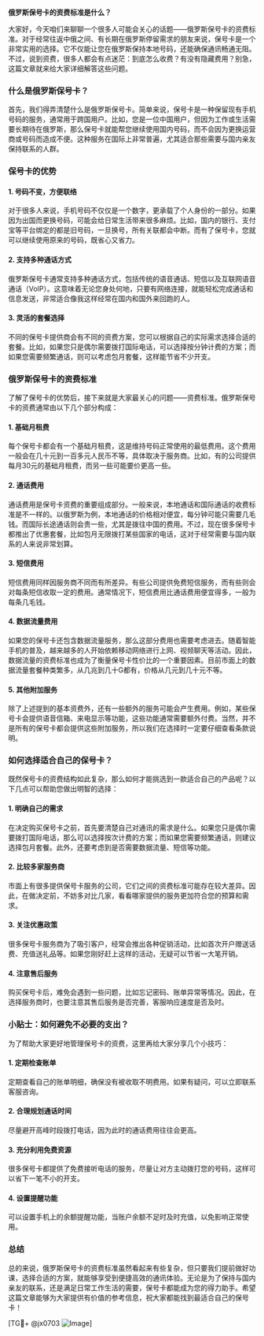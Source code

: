 **俄罗斯保号卡的资费标准是什么？**

大家好，今天咱们来聊聊一个很多人可能会关心的话题——俄罗斯保号卡的资费标准。对于经常往返中俄之间、有长期在俄罗斯停留需求的朋友来说，保号卡是一个非常实用的选择。它不仅能让您在俄罗斯保持本地号码，还能确保通讯畅通无阻。不过，说到资费，很多人都会有点迷茫：到底怎么收费？有没有隐藏费用？别急，这篇文章就来给大家详细解答这些问题。

### 什么是俄罗斯保号卡？

首先，我们得弄清楚什么是俄罗斯保号卡。简单来说，保号卡是一种保留现有手机号码的服务，通常用于跨国用户。比如，您是一位中国用户，但因为工作或生活需要长期待在俄罗斯，那么保号卡就能帮您继续使用国内号码，而不会因为更换运营商或号码而造成不便。这种服务在国际上非常普遍，尤其适合那些需要与国内亲友保持联系的人群。

### 保号卡的优势

#### 1. **号码不变，方便联络**
   对于很多人来说，手机号码不仅仅是一个数字，更承载了个人身份的一部分。如果因为出国而更换号码，可能会给日常生活带来很多麻烦。比如，国内的银行、支付宝等平台绑定的都是旧号码，一旦换号，所有关联都会中断。而有了保号卡，您就可以继续使用原来的号码，既省心又省力。

#### 2. **支持多种通话方式**
   俄罗斯保号卡通常支持多种通话方式，包括传统的语音通话、短信以及互联网语音通话（VoIP）。这意味着无论您身处何地，只要有网络连接，就能轻松完成通话和信息发送，非常适合像我这样经常在国内和国外来回跑的人。

#### 3. **灵活的套餐选择**
   不同的保号卡提供商会有不同的资费方案，您可以根据自己的实际需求选择合适的套餐。比如，如果您只是偶尔需要拨打国际电话，可以选择按分钟计费的方案；而如果您需要频繁通话，则可以考虑包月套餐，这样能节省不少开支。

### 俄罗斯保号卡的资费标准

了解了保号卡的优势后，接下来就是大家最关心的问题——资费标准。俄罗斯保号卡的资费通常由以下几个部分构成：

#### 1. **基础月租费**
   每个保号卡都会有一个基础月租费，这是维持号码正常使用的最低费用。这个费用一般会在几十元到一百多元人民币不等，具体取决于服务商。比如，有的公司提供每月30元的基础月租费，而另一些可能要价更高一些。

#### 2. **通话费用**
   通话费用是保号卡资费的重要组成部分。一般来说，本地通话和国际通话的收费标准是不一样的。以俄罗斯为例，本地通话的价格相对便宜，每分钟可能只需要几毛钱。而国际长途通话则会贵一些，尤其是拨往中国的费用。不过，现在很多保号卡都推出了优惠套餐，比如包月无限拨打某些国家的电话，这对于经常需要与国内联系的人来说非常划算。

#### 3. **短信费用**
   短信费用同样因服务商不同而有所差异。有些公司提供免费短信服务，而有些则会对每条短信收取一定的费用。通常情况下，短信费用比通话费用便宜得多，一般为每条几毛钱。

#### 4. **数据流量费用**
   如果您的保号卡还包含数据流量服务，那么这部分费用也需要考虑进去。随着智能手机的普及，越来越多的人开始依赖移动网络进行上网、视频聊天等活动。因此，数据流量的资费标准也成为了衡量保号卡性价比的一个重要因素。目前市面上的数据流量套餐种类繁多，从几兆到几十G都有，价格从几元到几十元不等。

#### 5. **其他附加服务**
   除了上述提到的基本资费外，还有一些额外的服务可能会产生费用。例如，某些保号卡会提供语音信箱、来电显示等功能，这些功能通常需要额外付费。当然，并不是所有的保号卡都会提供这些附加服务，所以我们在选择时一定要仔细查看条款说明。

### 如何选择适合自己的保号卡？

既然保号卡的资费结构如此复杂，那么如何才能挑选到一款适合自己的产品呢？以下几点可以帮助您做出明智的选择：

#### 1. **明确自己的需求**
   在决定购买保号卡之前，首先要清楚自己对通讯的需求是什么。如果您只是偶尔需要拨打国际电话，那么可以选择按次计费的方案；而如果您需要频繁通话，则建议选择包月套餐。此外，还要考虑到是否需要数据流量、短信等功能。

#### 2. **比较多家服务商**
   市面上有很多提供保号卡服务的公司，它们之间的资费标准可能存在较大差异。因此，在做决定前，不妨多对比几家，看看哪家提供的服务更加符合您的预算和需求。

#### 3. **关注优惠政策**
   很多保号卡服务商为了吸引客户，经常会推出各种促销活动，比如首次开户赠送话费、充值送礼品等。如果您刚好赶上这样的活动，无疑可以节省一大笔开销。

#### 4. **注意售后服务**
   购买保号卡后，难免会遇到一些问题，比如忘记密码、账单异常等情况。因此，在选择服务商时，也要注意其售后服务是否完善，客服响应速度是否及时。

### 小贴士：如何避免不必要的支出？

为了帮助大家更好地管理保号卡的资费，这里再给大家分享几个小技巧：

#### 1. **定期检查账单**
   定期查看自己的账单明细，确保没有被收取不明费用。如果有疑问，可以立即联系客服咨询。

#### 2. **合理规划通话时间**
   尽量避开高峰时段拨打电话，因为此时的通话费用往往会更高。

#### 3. **充分利用免费资源**
   很多保号卡都提供了免费接听电话的服务，尽量让对方主动拨打您的号码，这样可以省下一笔不小的开支。

#### 4. **设置提醒功能**
   可以设置手机上的余额提醒功能，当账户余额不足时及时充值，以免影响正常使用。

### 总结

总的来说，俄罗斯保号卡的资费标准虽然看起来有些复杂，但只要我们提前做好功课，选择合适的方案，就能够享受到便捷高效的通讯体验。无论是为了保持与国内亲友的联系，还是满足日常工作生活的需要，保号卡都能成为您的得力助手。希望这篇文章能够为大家提供有价值的参考信息，祝大家都能找到最适合自己的保号卡！

[TG💪+ @jx0703 ![Image](https://github.com/user-attachments/assets/dbca1d08-cadb-493c-b0ec-ad6f7a83f270)]